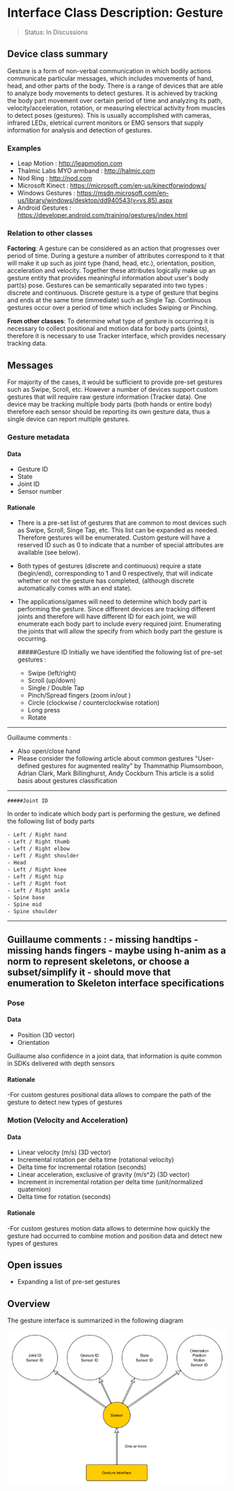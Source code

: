 # Interface Class Description: Gesture

> Status: In Discussions

## Device class summary
Gesture is a form of non-verbal communication in which bodily actions communicate particular messages, which
includes movements of hand, head, and other parts of the body. There is a range of devices that are able to analyze body movements to detect gestures. It is achieved by tracking the body part movement over certain period of time and analyzing its path, velocity/acceleration, rotation, or measuring electrical activity from muscles to detect poses (gestures). This is usually accomplished with cameras, infrared LEDs, eletrical current monitors or EMG sensors that supply information for analysis and detection of gestures.

### Examples
- Leap Motion : <http://leapmotion.com>
- Thalmic Labs MYO armband : <http://halmic.com> 
- Nod Ring : <http://nod.com>
- Microsoft Kinect : <https://microsoft.com/en-us/kinectforwindows/>
- Windows Gestures : <https://msdn.microsoft.com/en-us/library/windows/desktop/dd940543(v=vs.85).aspx>
- Android Gestures : <https://developer.android.com/training/gestures/index.html>
	

### Relation to other classes
**Factoring**: A gesture can be considered as an action that progresses over period of time. During a gesture a number of attributes correspond to it that will make it up such as joint type (hand, head, etc.), orientation, position, acceleration and velocity. Together these attributes logically make up an gesture entity that provides meaningful information about user's body part(s) pose. Gestures can be semantically separated into two types : discrete and continuous. Discrete gesture is a type of gesture that begins and ends at the same time (immediate) such as Single Tap. Continuous gestures occur over a period of time which includes Swiping or Pinching. 

**From other classes**: To determine what type of gesture is occurring it is necessary to collect
positional and motion data for body parts (joints), therefore it is necessary to use Tracker interface, which provides necessary tracking data.  

## Messages
For majority of the cases, it would be sufficient to provide pre-set gestures such as Swipe, Scroll, etc. However a number of devices support custom gestures that will require raw gesture information (Tracker data). 
One device may be tracking multiple body parts (both hands or entire body) therefore each sensor should be reporting its own gesture data, thus a single device can report multiple gestures.


### Gesture metadata
#### Data
- Gesture ID
- State
- Joint ID
- Sensor number

#### Rationale
- There is a pre-set list of gestures that are common to most devices such as Swipe, Scroll, Singe Tap, etc. This list can be expanded as needed. Therefore gestures will be enumerated. Custom gesture will have a reserved ID such as 0 to indicate that a number of special attributes are available (see below).
- Both types of gestures (discrete and continuous) require a state (begin/end), corresponding to 1 and 0 respectively, that will indicate whether or not the gesture has completed, (although discrete automatically comes with an end state).
- The applications/games will need to determine which body part is performing the gesture. Since different devices are tracking different joints and therefore will have different ID for each joint, we will enumerate each body part to include every required joint. Enumerating the joints that will allow the specify from which body part the gesture is occurring.

	#####Gesture ID
Initially we have identified the following list of pre-set gestures : 

	- Swipe (left/right)
	- Scroll (up/down)
	- Single / Double Tap
	- Pinch/Spread fingers (zoom in/out )
	- Circle (clockwise / counterclockwise rotation)
	- Long press
	- Rotate

---
Guillaume comments : 
- Also open/close hand
- Please consider the following article about common gestures
"User-defined gestures for augmented reality" by  	Thammathip Piumsomboon, Adrian Clark,  	Mark Billinghurst,  	Andy Cockburn
This article is a solid basis about gestures classification
---


	#####Joint ID
In order to indicate which body part is performing the gesture, we defined the following list of body parts

	- Left / Right hand
	- Left / Right thumb
	- Left / Right elbow
	- Left / Right shoulder
	- Head
	- Left / Right knee
	- Left / Right hip
	- Left / Right foot
	- Left / Right ankle
	- Spine base
	- Spine mid
	- Spine shoulder 

--- 
Guillaume comments :
	- missing handtips
	- missing hands fingers
	- maybe using h-anim as a norm to represent skeletons, or choose a subset/simplify it
	- should move that enumeration to Skeleton interface specifications
---

### Pose
#### Data
- Position (3D vector)
- Orientation


Guillaume
	also confidence in a joint data, that information is quite common in SDKs delivered with depth sensors

#### Rationale
-For custom gestures positional data allows to compare the path of the gesture to detect new types of gestures

### Motion (Velocity and Acceleration)
#### Data
- Linear velocity (m/s) (3D vector)
- Incremental rotation per delta time (rotational velocity)
- Delta time for incremental rotation (seconds)
- Linear acceleration, exclusive of gravity (m/s^2) (3D vector)
- Increment in incremental rotation per delta time (unit/normalized quaternion)
- Delta time for rotation (seconds)

#### Rationale
-For custom gestures motion data allows to determine how quickly the gesture had occurred to combine motion and position data and detect new types of gestures


## Open issues
- Expanding a list of pre-set gestures

## Overview

The gesture interface is summarized in the following diagram

![Gesture interface](GestureInterface.png)

